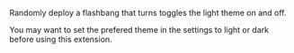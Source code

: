 Randomly deploy a flashbang that turns toggles the light theme on and off. 

You may want to set the prefered theme in the settings to light or dark before using this extension.
